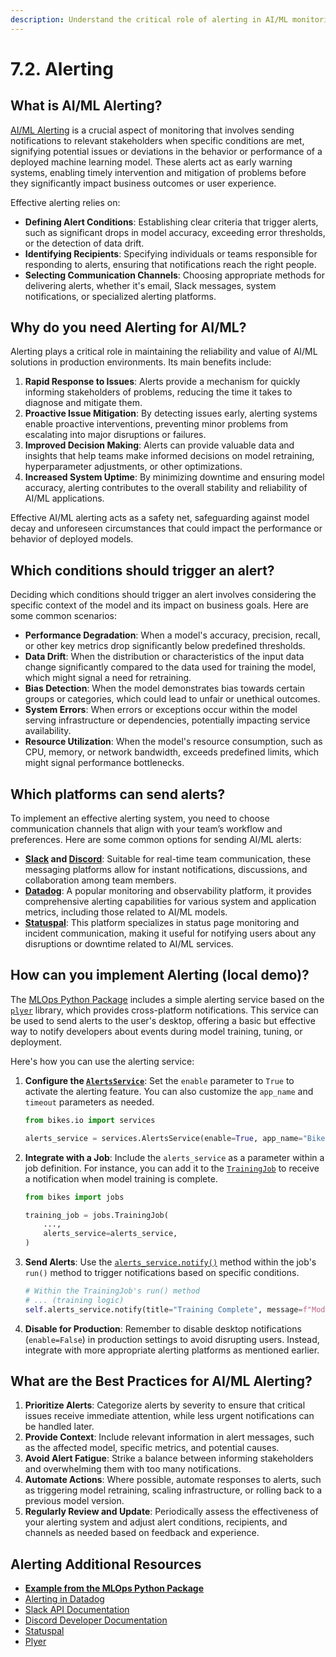 ```yaml
---
description: Understand the critical role of alerting in AI/ML monitoring, learn how to set up effective alert systems to notify stakeholders of potential issues with models in production.
---
```


# 7.2. Alerting

## What is AI/ML Alerting?

[AI/ML Alerting](https://www.datadoghq.com/solutions/machine-learning/) is a crucial aspect of monitoring that involves sending notifications to relevant stakeholders when specific conditions are met, signifying potential issues or deviations in the behavior or performance of a deployed machine learning model. These alerts act as early warning systems, enabling timely intervention and mitigation of problems before they significantly impact business outcomes or user experience.

Effective alerting relies on:

- **Defining Alert Conditions**: Establishing clear criteria that trigger alerts, such as significant drops in model accuracy, exceeding error thresholds, or the detection of data drift.
- **Identifying Recipients**: Specifying individuals or teams responsible for responding to alerts, ensuring that notifications reach the right people.
- **Selecting Communication Channels**: Choosing appropriate methods for delivering alerts, whether it's email, Slack messages, system notifications, or specialized alerting platforms.

## Why do you need Alerting for AI/ML?

Alerting plays a critical role in maintaining the reliability and value of AI/ML solutions in production environments. Its main benefits include:

1. **Rapid Response to Issues**: Alerts provide a mechanism for quickly informing stakeholders of problems, reducing the time it takes to diagnose and mitigate them.
2. **Proactive Issue Mitigation**: By detecting issues early, alerting systems enable proactive interventions, preventing minor problems from escalating into major disruptions or failures.
3. **Improved Decision Making**: Alerts can provide valuable data and insights that help teams make informed decisions on model retraining, hyperparameter adjustments, or other optimizations.
4. **Increased System Uptime**: By minimizing downtime and ensuring model accuracy, alerting contributes to the overall stability and reliability of AI/ML applications.

Effective AI/ML alerting acts as a safety net, safeguarding against model decay and unforeseen circumstances that could impact the performance or behavior of deployed models.

## Which conditions should trigger an alert?

Deciding which conditions should trigger an alert involves considering the specific context of the model and its impact on business goals. Here are some common scenarios:

- **Performance Degradation**: When a model's accuracy, precision, recall, or other key metrics drop significantly below predefined thresholds.
- **Data Drift**: When the distribution or characteristics of the input data change significantly compared to the data used for training the model, which might signal a need for retraining.
- **Bias Detection**: When the model demonstrates bias towards certain groups or categories, which could lead to unfair or unethical outcomes.
- **System Errors**: When errors or exceptions occur within the model serving infrastructure or dependencies, potentially impacting service availability.
- **Resource Utilization**: When the model's resource consumption, such as CPU, memory, or network bandwidth, exceeds predefined limits, which might signal performance bottlenecks.

## Which platforms can send alerts?

To implement an effective alerting system, you need to choose communication channels that align with your team’s workflow and preferences. Here are some common options for sending AI/ML alerts:

- **[Slack](https://slack.com/) and [Discord](https://discord.com/)**: Suitable for real-time team communication, these messaging platforms allow for instant notifications, discussions, and collaboration among team members.
- **[Datadog](https://www.datadoghq.com/)**: A popular monitoring and observability platform, it provides comprehensive alerting capabilities for various system and application metrics, including those related to AI/ML models.
- **[Statuspal](https://statuspal.io/)**: This platform specializes in status page monitoring and incident communication, making it useful for notifying users about any disruptions or downtime related to AI/ML services.

## How can you implement Alerting (local demo)?

The [MLOps Python Package](https://github.com/fmind/mlops-python-package) includes a simple alerting service based on the [`plyer`](https://plyer.readthedocs.io/) library, which provides cross-platform notifications. This service can be used to send alerts to the user's desktop, offering a basic but effective way to notify developers about events during model training, tuning, or deployment.

Here's how you can use the alerting service:

1. **Configure the [`AlertsService`](https://github.com/fmind/mlops-python-package/blob/main/src/bikes/io/services.py)**: Set the `enable` parameter to `True` to activate the alerting feature. You can also customize the `app_name` and `timeout` parameters as needed.

    ```python
    from bikes.io import services

    alerts_service = services.AlertsService(enable=True, app_name="Bikes", timeout=5)
    ```

2. **Integrate with a Job**: Include the `alerts_service` as a parameter within a job definition. For instance, you can add it to the [`TrainingJob`](https://github.com/fmind/mlops-python-package/blob/main/src/bikes/jobs/training.py) to receive a notification when model training is complete.

    ```python
    from bikes import jobs

    training_job = jobs.TrainingJob(
        ...,
        alerts_service=alerts_service,
    )
    ```

3. **Send Alerts**: Use the [`alerts_service.notify()`](https://github.com/fmind/mlops-python-package/blob/main/src/bikes/io/services.py) method within the job's `run()` method to trigger notifications based on specific conditions.

    ```python
    # Within the TrainingJob's run() method
    # ... (training logic)
    self.alerts_service.notify(title="Training Complete", message=f"Model version: {model_version.version}")
    ```

4. **Disable for Production**: Remember to disable desktop notifications (`enable=False`) in production settings to avoid disrupting users. Instead, integrate with more appropriate alerting platforms as mentioned earlier.

## What are the Best Practices for AI/ML Alerting?

1. **Prioritize Alerts**: Categorize alerts by severity to ensure that critical issues receive immediate attention, while less urgent notifications can be handled later.
2. **Provide Context**: Include relevant information in alert messages, such as the affected model, specific metrics, and potential causes.
3. **Avoid Alert Fatigue**: Strike a balance between informing stakeholders and overwhelming them with too many notifications.
4. **Automate Actions**: Where possible, automate responses to alerts, such as triggering model retraining, scaling infrastructure, or rolling back to a previous model version.
5. **Regularly Review and Update**: Periodically assess the effectiveness of your alerting system and adjust alert conditions, recipients, and channels as needed based on feedback and experience.

## Alerting Additional Resources

- **[Example from the MLOps Python Package](https://github.com/fmind/mlops-python-package/blob/main/src/bikes/io/services.py)**
- [Alerting in Datadog](https://docs.datadoghq.com/monitors/manage/status/#alerts)
- [Slack API Documentation](https://api.slack.com/)
- [Discord Developer Documentation](https://discord.com/developers/docs/intro)
- [Statuspal](https://statuspal.io/)
- [Plyer](https://plyer.readthedocs.io/)
